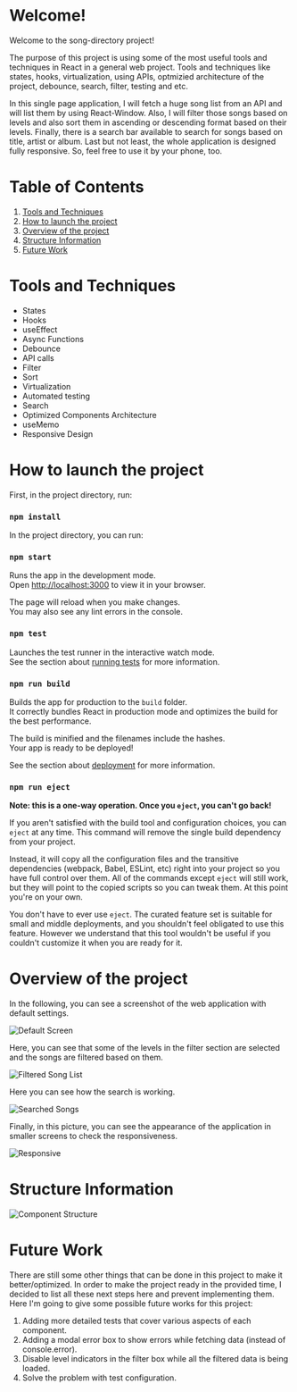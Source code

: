 # Welcome!

Welcome to the song-directory project!

The purpose of this project is using some of the most useful tools and techniques in React in a general web project. Tools and techniques like states, hooks, virtualization, using APIs, optmizied architecture of the project, debounce, search, filter, testing and etc. 

In this single page application, I will fetch a huge song list from an API and will list them by using React-Window. Also, I will filter those songs based on levels and also sort them in ascending or descending format based on their levels. Finally, there is a search bar available to search for songs based on title, artist or album. Last but not least, the whole application is designed fully responsive. So, feel free to use it by your phone, too.  
# Table of Contents

1. [Tools and Techniques](#tools-and-techniques)
2. [How to launch the project](#how-to-launch-the-project)
3. [Overview of the project](#overview-of-the-project)
4. [Structure Information](#structure-information)
5. [Future Work](#future-work)

# Tools and Techniques

- States
- Hooks
- useEffect
- Async Functions
- Debounce
- API calls
- Filter
- Sort
- Virtualization
- Automated testing
- Search
- Optimized Components Architecture
- useMemo
- Responsive Design

# How to launch the project
First, in the project directory, run:

### `npm install`


In the project directory, you can run:

### `npm start`

Runs the app in the development mode.\
Open [http://localhost:3000](http://localhost:3000) to view it in your browser.

The page will reload when you make changes.\
You may also see any lint errors in the console.

### `npm test`

Launches the test runner in the interactive watch mode.\
See the section about [running tests](https://facebook.github.io/create-react-app/docs/running-tests) for more information.

### `npm run build`

Builds the app for production to the `build` folder.\
It correctly bundles React in production mode and optimizes the build for the best performance.

The build is minified and the filenames include the hashes.\
Your app is ready to be deployed!

See the section about [deployment](https://facebook.github.io/create-react-app/docs/deployment) for more information.

### `npm run eject`

**Note: this is a one-way operation. Once you `eject`, you can't go back!**

If you aren't satisfied with the build tool and configuration choices, you can `eject` at any time. This command will remove the single build dependency from your project.

Instead, it will copy all the configuration files and the transitive dependencies (webpack, Babel, ESLint, etc) right into your project so you have full control over them. All of the commands except `eject` will still work, but they will point to the copied scripts so you can tweak them. At this point you're on your own.

You don't have to ever use `eject`. The curated feature set is suitable for small and middle deployments, and you shouldn't feel obligated to use this feature. However we understand that this tool wouldn't be useful if you couldn't customize it when you are ready for it.

# Overview of the project
In the following, you can see a screenshot of the web application with default settings.

![Default Screen](songList.png)

Here, you can see that some of the levels in the filter section are selected and the songs are filtered based on them.

![Filtered Song List](withFilters.png)

Here you can see how the search is working.

![Searched Songs](searched.png)

Finally, in this picture, you can see the appearance of the application in smaller screens to check the responsiveness.

![Responsive](responsive.png)

# Structure Information

![Component Structure](Diagram.png)

# Future Work
There are still some other things that can be done in this project to make it better/optimized. In order to make the project ready in the provided time, I decided to list all these next steps here and prevent implementing them. Here I'm going to give some possible future works for this project:

1. Adding more detailed tests that cover various aspects of each component.
2. Adding a modal error box to show errors while fetching data (instead of console.error).
3. Disable level indicators in the filter box while all the filtered data is being loaded.
4. Solve the problem with test configuration.